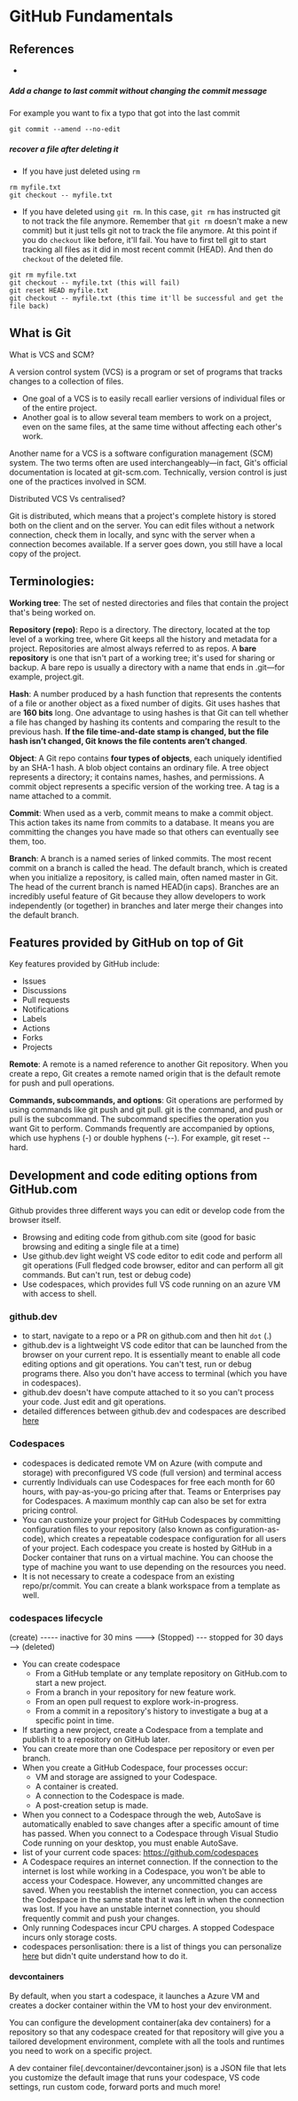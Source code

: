 # GitHub Fundamentals

## References

- 
##### Add a change to last commit without changing the commit message

For example you want to fix a typo that got into the last commit

```commandline
git commit --amend --no-edit
```

##### recover a file after deleting it

- If you have just deleted using `rm`

```commandline
rm myfile.txt
git checkout -- myfile.txt
```

- If you have deleted using `git rm`. In this case, `git rm` has instructed git
  to not track the file anymore. Remember that `git rm` doesn't make a new commit)
  but it just tells git not to track the file anymore.
  At this point if you do `checkout` like before, it'll fail.
  You have to first tell git to start tracking all files as it did in most recent
  commit (HEAD). And then do `checkout` of the deleted file.

```commandline
git rm myfile.txt
git checkout -- myfile.txt (this will fail)
git reset HEAD myfile.txt
git checkout -- myfile.txt (this time it'll be successful and get the file back)
```

## What is Git

What is VCS and SCM?

A version control system (VCS) is a program or set of programs that tracks changes to a collection of files. 
- One goal of a VCS is to easily recall earlier versions of individual files or of the entire project.
- Another goal is to allow several team members to work on a project, even on the same files, at the same time without affecting each other's work.

Another name for a VCS is a software configuration management (SCM) system. The two terms often are used interchangeably—in fact, Git's official documentation is located at git-scm.com. Technically, version control is just one of the practices involved in SCM.

Distributed VCS Vs centralised?

Git is distributed, which means that a project's complete history is stored both on the client and on the server. You can edit files without a network connection, check them in locally, and sync with the server when a connection becomes available. If a server goes down, you still have a local copy of the project.

## Terminologies:

**Working tree**: The set of nested directories and files that contain the project that's being worked on.

**Repository (repo)**: Repo is a directory. The directory, located at the top level of a working tree, where Git keeps all the history and metadata for a project. Repositories are almost always referred to as repos. A **bare repository** is one that isn't part of a working tree; it's used for sharing or backup. A bare repo is usually a directory with a name that ends in .git—for example, project.git.

**Hash**: A number produced by a hash function that represents the contents of a file or another object as a fixed number of digits. Git uses hashes that are **160 bits** long. One advantage to using hashes is that Git can tell whether a file has changed by hashing its contents and comparing the result to the previous hash. **If the file time-and-date stamp is changed, but the file hash isn’t changed, Git knows the file contents aren’t changed**.

**Object**: A Git repo contains **four types of objects**, each uniquely identified by an SHA-1 hash. A blob object contains an ordinary file. A tree object represents a directory; it contains names, hashes, and permissions. A commit object represents a specific version of the working tree. A tag is a name attached to a commit.

**Commit**: When used as a verb, commit means to make a commit object. This action takes its name from commits to a database. It means you are committing the changes you have made so that others can eventually see them, too.

**Branch**: A branch is a named series of linked commits. The most recent commit on a branch is called the head. The default branch, which is created when you initialize a repository, is called main, often named master in Git. The head of the current branch is named HEAD(in caps). Branches are an incredibly useful feature of Git because they allow developers to work independently (or together) in branches and later merge their changes into the default branch.

## Features provided by GitHub on top of Git

Key features provided by GitHub include:

- Issues
- Discussions
- Pull requests
- Notifications
- Labels
- Actions
- Forks
- Projects

**Remote**: A remote is a named reference to another Git repository. When you create a repo, Git creates a remote named origin that is the default remote for push and pull operations.

**Commands, subcommands, and options**: Git operations are performed by using commands like git push and git pull. git is the command, and push or pull is the subcommand. The subcommand specifies the operation you want Git to perform. Commands frequently are accompanied by options, which use hyphens (-) or double hyphens (--). For example, git reset --hard.

## Development and code editing options from GitHub.com  

Github provides three different ways you can edit or develop code from the browser itself. 
- Browsing and editing code from github.com site (good for basic browsing and editing a single file at a time)
- Use github.dev light weight VS code editor to edit code and perform all git operations (Full fledged code browser, editor and can perform all git commands. But can't run, test or debug code)
- Use codespaces, which provides full VS code running on an azure VM with access to shell.


 ### github.dev
- to start, navigate to a repo or a PR on github.com and then hit `dot` (.)
- github.dev is a lightweight VS code editor that can be launched from the browser on your current repo. It is essentially meant to enable all code editing options and git operations. You can't test, run or debug programs there. Also you don't have access to terminal (which you have in codespaces).
- github.dev doesn't have compute attached to it so you can't process your code. Just edit and git operations.
- detailed differences between github.dev and codespaces are described [here](https://learn.microsoft.com/en-us/training/modules/code-with-github-codespaces/4-codespaces-versus-github-dev-editor)

  
### Codespaces

- codespaces is dedicated remote VM on Azure (with compute and storage) with preconfigured VS code (full version) and terminal access
- currently Individuals can use Codespaces for free each month for 60 hours, with pay-as-you-go pricing after that. Teams or Enterprises pay for Codespaces. A maximum monthly cap can also be set for extra pricing control.
- You can customize your project for GitHub Codespaces by committing configuration files to your repository (also known as configuration-as-code), which creates a repeatable codespace configuration for all users of your project. Each codespace you create is hosted by GitHub in a Docker container that runs on a virtual machine. You can choose the type of machine you want to use depending on the resources you need.
- It is not necessary to create a codespace from an existing repo/pr/commit. You can create a blank workspace from a template as well.

### codespaces lifecycle

(create) ----- inactive for 30 mins ---> (Stopped) --- stopped for 30 days --> (deleted)

- You can create codespace
  -  From a GitHub template or any template repository on GitHub.com to start a new project.
  -  From a branch in your repository for new feature work.
  -  From an open pull request to explore work-in-progress.
  -  From a commit in a repository's history to investigate a bug at a specific point in time.
-  If starting a new project, create a Codespace from a template and publish it to a repository on GitHub later.
- You can create more than one Codespace per repository or even per branch.
- When you create a GitHub Codespace, four processes occur:
  -  VM and storage are assigned to your Codespace.
  -  A container is created.
  -  A connection to the Codespace is made.
  -  A post-creation setup is made.
- When you connect to a Codespace through the web, AutoSave is automatically enabled to save changes after a specific amount of time has passed. When you connect to a Codespace through Visual Studio Code running on your desktop, you must enable AutoSave.
- list of your current code spaces: https://github.com/codespaces
- A Codespace requires an internet connection. If the connection to the internet is lost while working in a Codespace, you won't be able to access your Codespace. However, any uncommitted changes are saved. When you reestablish the internet connection, you can access the Codespace in the same state that it was left in when the connection was lost. If you have an unstable internet connection, you should frequently commit and push your changes.
- Only running Codespaces incur CPU charges. A stopped Codespace incurs only storage costs.
- codespaces personlisation: there is a list of things you can personalize [here](https://learn.microsoft.com/en-us/training/modules/code-with-github-codespaces/3-personalize-codespace) but didn't quite understand how to do it.

#### devcontainers

By default, when you start a codespace, it launches a Azure VM and creates a docker container within the VM to host your dev environment. 

You can configure the development container(aka dev containers) for a repository so that any codespace created for that repository will give you a tailored development environment, complete with all the tools and runtimes you need to work on a specific project.

A dev container file(.devcontainer/devcontainer.json) is a JSON file that lets you customize the default image that runs your codespace, VS code settings, run custom code, forward ports and much more!




